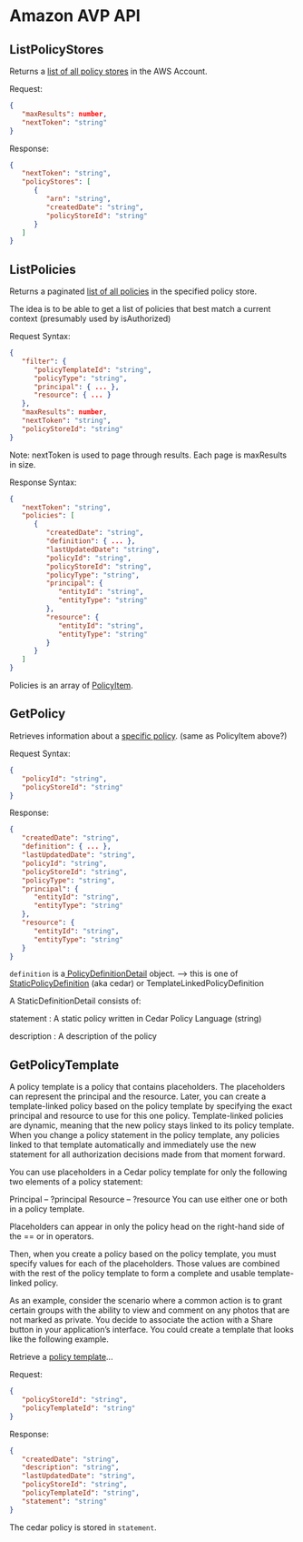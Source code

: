 
# Amazon AVP API

## ListPolicyStores

Returns a [list of all policy stores](https://docs.aws.amazon.com/verifiedpermissions/latest/apireference/API_ListPolicyStores.html) in the AWS Account.

Request:
```json
{
   "maxResults": number,
   "nextToken": "string"
}
```

Response:
```json
{
   "nextToken": "string",
   "policyStores": [ 
      { 
         "arn": "string",
         "createdDate": "string",
         "policyStoreId": "string"
      }
   ]
}
```

## ListPolicies

Returns a paginated [list of all policies](https://docs.aws.amazon.com/verifiedpermissions/latest/apireference/API_ListPolicies.html) in the specified policy store.

The idea is to be able to get a list of policies that best match a current context (presumably used by isAuthorized)

Request Syntax:
```json lines
{
   "filter": { 
      "policyTemplateId": "string",
      "policyType": "string",
      "principal": { ... },
      "resource": { ... }
   },
   "maxResults": number,
   "nextToken": "string",
   "policyStoreId": "string"
}
```
Note:  nextToken is used to page through results. Each page is maxResults in size.

Response Syntax:
```json lines
{
   "nextToken": "string",
   "policies": [ 
      { 
         "createdDate": "string",
         "definition": { ... },
         "lastUpdatedDate": "string",
         "policyId": "string",
         "policyStoreId": "string",
         "policyType": "string",
         "principal": { 
            "entityId": "string",
            "entityType": "string"
         },
         "resource": { 
            "entityId": "string",
            "entityType": "string"
         }
      }
   ]
}
```

Policies is an array of [PolicyItem](https://docs.aws.amazon.com/verifiedpermissions/latest/apireference/API_PolicyItem.html).

## GetPolicy
Retrieves information about a [specific policy](https://docs.aws.amazon.com/verifiedpermissions/latest/apireference/API_GetPolicy.html). (same as PolicyItem above?)

Request Syntax:
```json lines
{
   "policyId": "string",
   "policyStoreId": "string"
}
```

Response:
```json lines
{
   "createdDate": "string",
   "definition": { ... },
   "lastUpdatedDate": "string",
   "policyId": "string",
   "policyStoreId": "string",
   "policyType": "string",
   "principal": { 
      "entityId": "string",
      "entityType": "string"
   },
   "resource": { 
      "entityId": "string",
      "entityType": "string"
   }
}
```

`definition` is a[ PolicyDefinitionDetail](https://docs.aws.amazon.com/verifiedpermissions/latest/apireference/API_PolicyDefinitionItem.html) object. 
--> this is one of [StaticPolicyDefinition](https://docs.aws.amazon.com/verifiedpermissions/latest/apireference/API_StaticPolicyDefinitionDetail.html) (aka cedar) or TemplateLinkedPolicyDefinition 

A StaticDefinitionDetail consists of:

statement 
: A static policy written in Cedar Policy Language (string)

description
: A description of the policy

## GetPolicyTemplate

A policy template is a policy that contains placeholders. The placeholders can represent the principal and the resource. Later, you can create a template-linked policy based on the policy template by specifying the exact principal and resource to use for this one policy. Template-linked policies are dynamic, meaning that the new policy stays linked to its policy template. When you change a policy statement in the policy template, any policies linked to that template automatically and immediately use the new statement for all authorization decisions made from that moment forward.

You can use placeholders in a Cedar policy template for only the following two elements of a policy statement:

Principal – ?principal
Resource – ?resource
You can use either one or both in a policy template.

Placeholders can appear in only the policy head on the right-hand side of the == or in operators.

Then, when you create a policy based on the policy template, you must specify values for each of the placeholders. Those values are combined with the rest of the policy template to form a complete and usable template-linked policy.

As an example, consider the scenario where a common action is to grant certain groups with the ability to view and comment on any photos that are not marked as private. You decide to associate the action with a Share button in your application’s interface. You could create a template that looks like the following example.

Retrieve a [policy template](https://docs.aws.amazon.com/verifiedpermissions/latest/apireference/API_GetPolicyTemplate.html)...

Request:
```json lines
{
   "policyStoreId": "string",
   "policyTemplateId": "string"
}
```

Response:
```json lines
{
   "createdDate": "string",
   "description": "string",
   "lastUpdatedDate": "string",
   "policyStoreId": "string",
   "policyTemplateId": "string",
   "statement": "string"
}
```

The cedar policy is stored in `statement`.